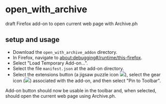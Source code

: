 # open_with_archive

draft Firefox add-on to open current web page with Archive.ph

## setup and usage

- Download the `open_with_archive_addon` directory.
- In Firefox, navigate to <about:debugging#/runtime/this-firefox>.
- Select "Load Temporary Add-on...".
- Select the file `manifest.json` at the add-on directory.
- Select the extensions button (a jigsaw puzzle icon ![](https://assets-prod.sumo.prod.webservices.mozgcp.net/media/uploads/gallery/images/2023-01-23-04-30-58-1c8799.png)), select the gear icon (![](https://assets-prod.sumo.prod.webservices.mozgcp.net/media/uploads/gallery/images/2022-11-22-12-58-07-a6a699.png)) associated with the add-on, and then select "Pin to Toolbar".

Add-on button should now be usable in the toolbar and, when selected, should open the current web page using Archive.ph.
